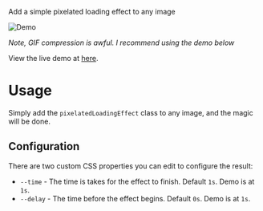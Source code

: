 Add a simple pixelated loading effect to any image

![Demo](demo.gif)

*Note, GIF compression is awful. I recommend using the demo below*

View the live demo at [here](https://timothy-gonzalez.com/pixelated-loading-effect).

# Usage
Simply add the `pixelatedLoadingEffect` class to any image, and the magic will be done.

## Configuration
There are two custom CSS properties you can edit to configure the result:
- `--time` - The time is takes for the effect to finish. Default `1s`. Demo is at `1s`.
- `--delay` - The time before the effect begins. Default `0s`. Demo is at `1s`.